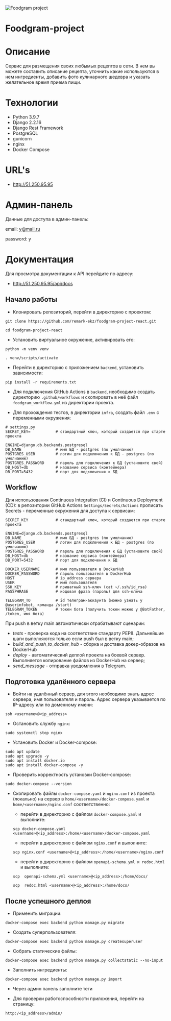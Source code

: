 ![Foodgram project](https://github.com/remark-ekz/foodgram-project-react/actions/workflows/foodgram_workflow.yml/badge.svg)

# **Foodgram-project**

# Описание

Сервис для размещения своих любымых рецептов в сети. В нем вы можете составить описание рецепта, уточнить какие используются в нем ингредиенты, добавить фото кулинарного шедевра и указать желательное время приема пищи.

# Технологии

- Python 3.9.7
- Django 2.2.16
- Django Rest Framework
- PostgreSQL
- gunicorn
- nginx
- Docker Compose

# URL's

- http://51.250.95.95

# Админ-панель

Данные для доступа в админ-панель:

email: y@mail.ru

password: y

# Документация

Для просмотра документации к API перейдите по адресу:
- http://51.250.95.95/api/docs

## Начало работы
* Клонировать репозиторий, перейти в директорию с проектом:
```
git clone https://github.com/remark-ekz/foodgram-project-react.git
```
```
cd foodgram-project-react
```

* Установить виртуальное окружение, активировать его:
```
python -m venv venv
```
```
. venv/scripts/activate
```

* Перейти в директорию с приложением ```backend```, установить зависимости:
```
pip install -r requirements.txt
```

* Для подключения GitHub Actions в ```backend```, необходимо создать директорию 
```.github/workflows``` и скопировать в неё файл ```foodgram_workflow.yml``` из
директории проекта.

* Для прохождения тестов, в директории ```infra```, создать файл ```.env``` с
переменными окружения:
```
# settings.py
SECRET_KEY=           # стандартный ключ, который создается при старте проекта

ENGINE=django.db.backends.postgresql
DB_NAME               # имя БД - postgres (по умолчанию)
POSTGRES_USER         # логин для подключения к БД - postgres (по умолчанию)
POSTGRES_PASSWORD     # пароль для подключения к БД (установите свой)
DB_HOST=db            # название сервиса (контейнера)
DB_PORT=5432          # порт для подключения к БД
```

## Workflow

Для использования Continuous Integration (CI) и Continuous Deployment (CD): в
репозитории GitHub Actions ```Settings/Secrets/Actions``` прописать Secrets -
переменные окружения для доступа к сервисам:

```
SECRET_KEY            # стандартный ключ, который создается при старте проекта

ENGINE=django.db.backends.postgresql
DB_NAME               # имя БД - postgres (по умолчанию)
POSTGRES_USER         # логин для подключения к БД - postgres (по умолчанию)
POSTGRES_PASSWORD     # пароль для подключения к БД (установите свой)
DB_HOST=db            # название сервиса (контейнера)
DB_PORT=5432          # порт для подключения к БД

DOCKER_USERNAME       # имя пользователя в DockerHub
DOCKER_PASSWORD       # пароль пользователя в DockerHub
HOST                  # ip_address сервера
USER                  # имя пользователя
SSH_KEY               # приватный ssh-ключ (cat ~/.ssh/id_rsa)
PASSPHRASE            # кодовая фраза (пароль) для ssh-ключа

TELEGRAM_TO           # id телеграм-аккаунта (можно узнать у @userinfobot, команда /start)
TELEGRAM_TOKEN        # токен бота (получить токен можно у @BotFather, /token, имя бота)
```

При push в ветку main автоматически отрабатывают сценарии:
* *tests* - проверка кода на соответствие стандарту PEP8.
Дальнейшие шаги выполняются только если push был в ветку main;
* *build_and_push_to_docker_hub* - сборка и доставка докер-образов на DockerHub
* *deploy* - автоматический деплой проекта на боевой сервер. Выполняется
копирование файлов из DockerHub на сервер;
* *send_message* - отправка уведомления в Telegram.

## Подготовка удалённого сервера
* Войти на удалённый сервер, для этого необходимо знать адрес сервера, имя
пользователя и пароль. Адрес сервера указывается по IP-адресу или по доменному
имени:
```
ssh <username>@<ip_address>
```

* Остановить службу ```nginx```:
```
sudo systemctl stop nginx
```

* Установить Docker и Docker-compose:
```
sudo apt update
sudo apt upgrade -y
sudo apt install docker.io
sudo apt install docker-compose -y
```

* Проверить корректность установки Docker-compose:
```
sudo docker-compose --version
```

* Скопировать файлы ```docker-compose.yaml``` и
```nginx.conf``` из проекта (локально) на сервер в
```home/<username>/docker-compose.yaml``` и
```home/<username>/nginx.conf``` соответственно:

  * перейти в директорию с файлом ```docker-compose.yaml``` и выполните:
  ```
  scp docker-compose.yaml <username>@<ip_address>:/home/<username>/docker-compose.yaml
  ```
  * перейти в директорию с файлом ```nginx.conf``` и выполните:
  ```
  scp nginx.conf <username>@<ip_address>:/home/<username>/nginx.conf
  ```
    * перейти в директорию с файлом ```openapi-schema.yml и redoc.html``` и выполните:
  ```
  scp  openapi-schema.yml <username>@<ip_address>:/home/docs/
  ```
  ```
  scp  redoc.html <username>@<ip_address>:/home/docs/
  ```
  
## После успешного деплоя

* Применить миграции:
```
docker-compose exec backend python manage.py migrate
```
* Создать суперпользователя:
```
docker-compose exec backend python manage.py createsuperuser
```
* Собрать статические файлы:
```
docker-compose exec backend python manage.py collectstatic --no-input
```
* Заполнить ингредиенты:
```
docker-compose exec backend python manage.py import
```
* Через админ панель заполните теги

* Для проверки работоспособности приложения, перейти на страницу:
```
http:/<ip_address>/admin/
```
